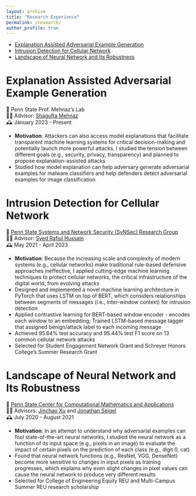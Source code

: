 ```yaml
---
layout: archive
title: "Research Experience"
permalink: /research/
author_profile: true
---
```


<!-- {% include base_path %}

{% for post in site.research reversed %}
  {% include archive-single.html %}
{% endfor %} -->


- [Explanation Assisted Adversarial Example Generation](#explanation-assisted-adversarial-example-generation)
- [Intrusion Detection for Cellular Network](#intrusion-detection-for-cellular-network)
- [Landscape of Neural Network and Its Robustness](#landscape-of-neural-network-and-its-robustness)



# Explanation Assisted Adversarial Example Generation

:school: Penn State Prof. Mehnaz’s Lab <br>
:woman_teacher: Advisor: [Shagufta Mehnaz][Shagufta Mehnaz] <br>
:mantelpiece_clock: January 2023 - Present


- **Motivation**: Attackers can also access model explanations that facilitate transparent machine learning systems for critical decision-making and potentially launch more powerful attacks. I studied the tension between different goals (e.g., security, privacy, transparency) and planned to propose explanation-assisted attacks
- Studied how model explanation can help adversary generate adversarial examples for malware classifiers and help defenders detect adversarial examples for image classification



# Intrusion Detection for Cellular Network

:school: [Penn State Systems and Network Security (SyNSec) Research Group][SyNSec Lab] <br>
:man_teacher: Advisor: [Syed Rafiul Hussain][Syed Rafiul Hussain] <br>
:mantelpiece_clock: May 2021 - April 2023 

- **Motivation**: Because the increasing scale and complexity of modern systems (e.g., cellular networks) make traditional rule-based defensive approaches ineffective, I applied cutting-edge machine learning techniques to protect cellular networks, the critical infrastructure of the digital world, from evolving attacks
- Designed and implemented a novel machine learning architecture in PyTorch that uses LSTM on top of BERT, which considers relationships between segments of messages (i.e., inter-window context) for intrusion detection
- Applied contrastive learning for BERT-based window encoder - encodes each window to an embedding; Trained LSTM-based message tagger that assigned benign/attack label to each incoming message
- Achieved 95.64% test accuracy and 95.44% test F1 score on 13 common cellular network attacks
- Selected for Student Engagement Network Grant and Schreyer Honors College’s Summer Research Grant



# Landscape of Neural Network and Its Robustness

:school: [Penn State Center for Computational Mathematics and Applications][CCMA] <br>
:man_teacher: Advisors: [Jinchao Xu][Jinchao Xu] and [Jonathan Seigel][Jonathan Seigel] <br>
:mantelpiece_clock: July 2020 - August 2021

- **Motivation**: In an attempt to understand why adversarial examples can fool state-of-the-art neural networks, I studied the neural network as a function of its input space (e.g., pixels in an image) to evaluate the impact of certain pixels on the prediction of each class (e.g., digit 0, cat)
- Found that neural network functions (e.g., ResNet, VGG, DenseNet) become more sensitive to changes in input pixels as training progresses, which explains why even slight changes in pixel values can cause the neural network to produce very different results
- Selected for College of Engineering Equity REU and Multi-Campus Summer REU research scholarship



[Link References]: #

[Jinchao Xu]: https://www.personal.psu.edu/jxx1/
[Syed Rafiul Hussain]: https://syed-rafiul-hussain.github.io/
[Shagufta Mehnaz]: https://smehnaz.github.io/
[Jonathan Seigel]: https://jwsiegel2510.github.io/

[SyNSec Lab]: https://synsec-den.github.io/
[CCMA]: https://ccma.math.psu.edu/
